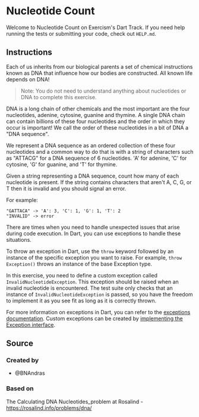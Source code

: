 # Nucleotide Count

Welcome to Nucleotide Count on Exercism's Dart Track.
If you need help running the tests or submitting your code, check out `HELP.md`.

## Instructions

Each of us inherits from our biological parents a set of chemical instructions known as DNA that influence how our bodies are constructed.
All known life depends on DNA!

> Note: You do not need to understand anything about nucleotides or DNA to complete this exercise.

DNA is a long chain of other chemicals and the most important are the four nucleotides, adenine, cytosine, guanine and thymine.
A single DNA chain can contain billions of these four nucleotides and the order in which they occur is important!
We call the order of these nucleotides in a bit of DNA a "DNA sequence".

We represent a DNA sequence as an ordered collection of these four nucleotides and a common way to do that is with a string of characters such as "ATTACG" for a DNA sequence of 6 nucleotides.
'A' for adenine, 'C' for cytosine, 'G' for guanine, and 'T' for thymine.

Given a string representing a DNA sequence, count how many of each nucleotide is present.
If the string contains characters that aren't A, C, G, or T then it is invalid and you should signal an error.

For example:

```text
"GATTACA" -> 'A': 3, 'C': 1, 'G': 1, 'T': 2
"INVALID" -> error
```

There are times when you need to handle unexpected issues that arise during code execution.
In Dart, you can use exceptions to handle these situations.

To throw an exception in Dart, use the `throw` keyword followed by an instance of the specific exception you want to raise.
For example, `throw Exception()` throws an instance of the base Exception type.

In this exercise, you need to define a custom exception called `InvalidNucleotideException`.
This exception should be raised when an invalid nucleotide is encountered.
The test suite only checks that an instance of `InvalidNucleotideException` is passed, so you have the freedom to implement it as you see fit as long as it is correctly thrown.

For more information on exceptions in Dart, you can refer to the [exceptions documentation](https://dart.dev/language/error-handling).
Custom exceptions can be created by [implementing the Exception interface](https://dart.dev/language#interfaces-and-abstract-classes).

## Source

### Created by

- @BNAndras

### Based on

The Calculating DNA Nucleotides_problem at Rosalind - https://rosalind.info/problems/dna/